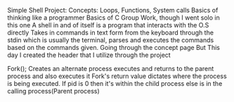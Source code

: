 Simple Shell Project:
Concepts:
Loops, Functions, System calls
Basics of thinking like a programmer
Basics of C
Group Work, though I went solo in this one
A shell in and of itself is a program that interacts with the O.S directly
	Takes in commands in text form from the keyboard through the stdin which is usually the terminal, parses and executes the commands
based on the commands given.
	Going through the concept page
But This day I created the header that I utilize through the project

Fork();
	Creates an alternate process executes and returns to the parent process and also executes it
	Fork's return value dictates where the process is being executed.
	If pid is 0 then it's within the child process
	else is in the calling process(Parent process)
